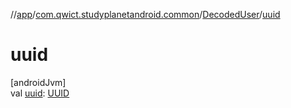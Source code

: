 //[app](../../../index.md)/[com.qwict.studyplanetandroid.common](../index.md)/[DecodedUser](index.md)/[uuid](uuid.md)

# uuid

[androidJvm]\
val [uuid](uuid.md): [UUID](https://developer.android.com/reference/kotlin/java/util/UUID.html)
